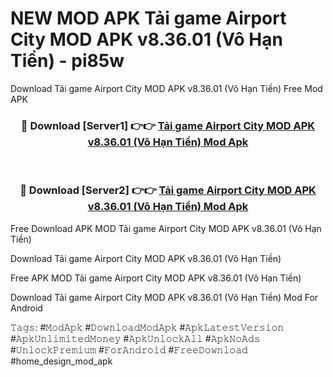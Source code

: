 # NEW MOD APK Tải game Airport City MOD APK v8.36.01 (Vô Hạn Tiền) - pi85w
Download Tải game Airport City MOD APK v8.36.01 (Vô Hạn Tiền) Free Mod APK

<div align="center">
<h3>🔴 Download [Server1] 👉👉 <a href="https://apk-comot.site?title=Tải_game_Airport_City_MOD_APK_v8.36.01_(Vô_Hạn_Tiền)">Tải game Airport City MOD APK v8.36.01 (Vô Hạn Tiền) Mod Apk</a></h3><br>

<h3>🔴 Download [Server2] 👉👉 <a href="https://apk-comot.site?title=Tải_game_Airport_City_MOD_APK_v8.36.01_(Vô_Hạn_Tiền)">Tải game Airport City MOD APK v8.36.01 (Vô Hạn Tiền) Mod Apk</a></h3>
</div>


Free Download APK MOD Tải game Airport City MOD APK v8.36.01 (Vô Hạn Tiền)

Download Tải game Airport City MOD APK v8.36.01 (Vô Hạn Tiền) 

Free APK MOD Tải game Airport City MOD APK v8.36.01 (Vô Hạn Tiền) 

Download Tải game Airport City MOD APK v8.36.01 (Vô Hạn Tiền) Mod For Android

𝚃𝚊𝚐𝚜: #𝙼𝚘𝚍𝙰𝚙𝚔 #𝙳𝚘𝚠𝚗𝚕𝚘𝚊𝚍𝙼𝚘𝚍𝙰𝚙𝚔 #𝙰𝚙𝚔𝙻𝚊𝚝𝚎𝚜𝚝𝚅𝚎𝚛𝚜𝚒𝚘𝚗 #𝙰𝚙𝚔𝚄𝚗𝚕𝚒𝚖𝚒𝚝𝚎𝚍𝙼𝚘𝚗𝚎𝚢 #𝙰𝚙𝚔𝚄𝚗𝚕𝚘𝚌𝚔𝙰𝚕𝚕 #𝙰𝚙𝚔𝙽𝚘𝙰𝚍𝚜 #𝚄𝚗𝚕𝚘𝚌𝚔𝙿𝚛𝚎𝚖𝚒𝚞𝚖 #𝙵𝚘𝚛𝙰𝚗𝚍𝚛𝚘𝚒𝚍 #𝙵𝚛𝚎𝚎𝙳𝚘𝚠𝚗𝚕𝚘𝚊𝚍 #home_design_mod_apk